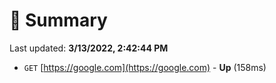 # 📖 Summary
Last updated: **3/13/2022, 2:42:44 PM**

- `GET` [https://google.com](https://google.com) - **Up** (158ms)
